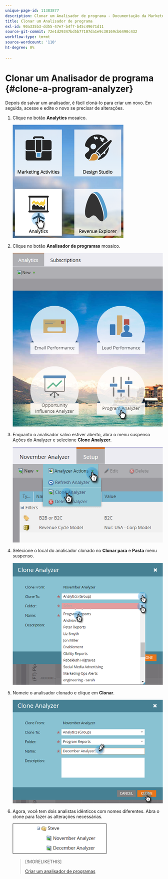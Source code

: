 ```yaml
---
unique-page-id: 11383877
description: Clonar um Analisador de programa - Documentação da Marketo - Documentação do produto
title: Clonar um Analisador de programa
exl-id: 90a335b3-dd55-47e7-b4f7-b45c49671d11
source-git-commit: 72e1d29347bd5b77107da1e9c30169cb6490c432
workflow-type: tm+mt
source-wordcount: '110'
ht-degree: 0%

---
```


# Clonar um Analisador de programa {#clone-a-program-analyzer}

Depois de salvar um analisador, é fácil cloná-lo para criar um novo. Em seguida, acesse e edite o novo se precisar de alterações.

1. Clique no botão **Analytics** mosaico.

   ![](assets/2017-05-01-08-20-37.png)

1. Clique no botão **Analisador de programas** mosaico.

   ![](assets/program-analyzer-icon-hand.png)

1. Enquanto o analisador salvo estiver aberto, abra o menu suspenso Ações do Analyzer e selecione **Clone Analyzer**.

   ![](assets/image2016-10-31-16-3a12-3a6.png)

1. Selecione o local do analisador clonado no **Clonar para** e **Pasta** menu suspenso.

   ![](assets/image2016-10-31-16-3a13-3a42.png)

1. Nomeie o analisador clonado e clique em **Clonar**.

   ![](assets/image2016-10-31-16-3a15-3a15.png)

1. Agora, você tem dois analistas idênticos com nomes diferentes. Abra o clone para fazer as alterações necessárias.

   ![](assets/image2016-10-31-16-3a17-3a11.png)

   >[!MORELIKETHIS]
   >
   >[Criar um analisador de programas](/help/marketo/product-docs/reporting/revenue-cycle-analytics/program-analytics/create-a-program-analyzer.md)
